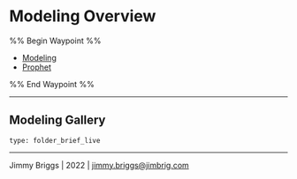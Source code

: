 # Modeling Overview

%% Begin Waypoint %%

* [Modeling](Modeling.md)
* [Prophet](Prophet.md)

%% End Waypoint %%

---

## Modeling Gallery

````ccard
type: folder_brief_live
````

---

Jimmy Briggs | 2022 | <jimmy.briggs@jimbrig.com>

